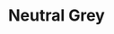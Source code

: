 ---
layout: product
title: "Neutral Grey"
price: "530" 
desc: "Uljana boja"
img_path: "/assets/img/ABT100.webp"
brand: "Abteilung 502"
available: true
special_offer: true
new: false
soon: false
cat: "050000"
subcat: "050100"
subsubcat: "00"
sifra: "ABT100"
popular: false
spec: false
---